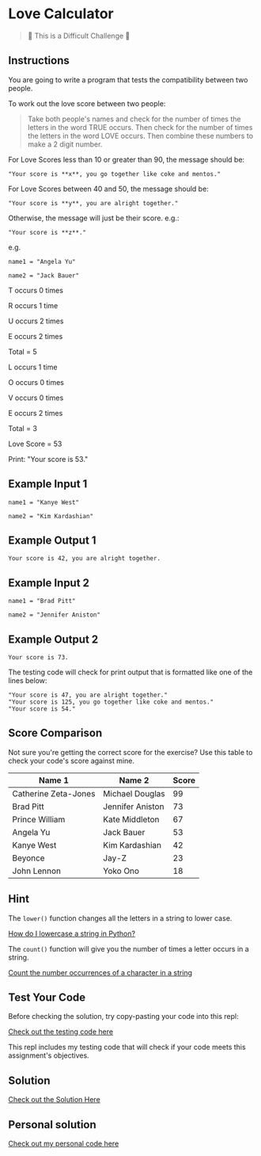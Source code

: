 # Love Calculator

> 💪 This is a Difficult Challenge 💪

## Instructions

You are going to write a program that tests the compatibility between two people.

To work out the love score between two people:

> Take both people's names and check for the number of times the letters in the word TRUE occurs. Then check for the number of times the letters in the word LOVE occurs. Then combine these numbers to make a 2 digit number.

For Love Scores less than 10 or greater than 90, the message should be:

```"Your score is **x**, you go together like coke and mentos."```

For Love Scores between 40 and 50, the message should be:

```"Your score is **y**, you are alright together."```

Otherwise, the message will just be their score. e.g.:

```"Your score is **z**."```

e.g.

```name1 = "Angela Yu"```

```name2 = "Jack Bauer"```

T occurs 0 times

R occurs 1 time

U occurs 2 times

E occurs 2 times

Total = 5

L occurs 1 time

O occurs 0 times

V occurs 0 times

E occurs 2 times

Total = 3

Love Score = 53

Print: "Your score is 53."

## Example Input 1

```
name1 = "Kanye West"
```

```
name2 = "Kim Kardashian"
```

## Example Output 1

```
Your score is 42, you are alright together.
```

## Example Input 2

```
name1 = "Brad Pitt"
```

```
name2 = "Jennifer Aniston"
```

## Example Output 2

```
Your score is 73.
```


The testing code will check for print output that is formatted like one of the lines below:

```
"Your score is 47, you are alright together."
"Your score is 125, you go together like coke and mentos."
"Your score is 54."
```

## Score Comparison

Not sure you're getting the correct score for the exercise? Use this table to check your code's score against mine.

| Name 1             | Name 2            | Score |
|--------------------|-------------------|-------|
| Catherine Zeta-Jones | Michael Douglas  | 99    |
| Brad Pitt          | Jennifer Aniston  | 73    |
| Prince William     | Kate Middleton    | 67    |
| Angela Yu          | Jack Bauer        | 53    |
| Kanye West         | Kim Kardashian    | 42    |
| Beyonce            | Jay-Z             | 23    |
| John Lennon        | Yoko Ono          | 18    |

## Hint

The `lower()` function changes all the letters in a string to lower case.


[How do I lowercase a string in Python?](https://stackoverflow.com/questions/6797984/how-do-i-lowercase-a-string-in-python)


The `count()` function will give you the number of times a letter occurs in a string.

[Count the number occurrences of a character in a string](https://stackoverflow.com/questions/1155617/count-the-number-occurrences-of-a-character-in-a-string)

## Test Your Code

Before checking the solution, try copy-pasting your code into this repl:

[Check out the testing code here](https://repl.it/@appbrewery/day-3-5-test-your-code)

This repl includes my testing code that will check if your code meets this assignment's objectives.

## Solution

[Check out the Solution Here](https://repl.it/@appbrewery/day-3-5-solution)

## Personal solution

[Check out my personal code here](./04_love-calculator.py)
